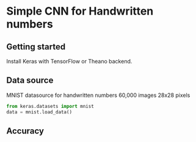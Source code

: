 # Simple CNN for Handwritten numbers

## Getting started

Install Keras with TensorFlow or Theano backend.

## Data source

MNIST datasource for handwritten numbers 60,000 images 28x28 pixels 
```python
from keras.datasets import mnist
data = mnist.load_data()
```

## Accuracy



